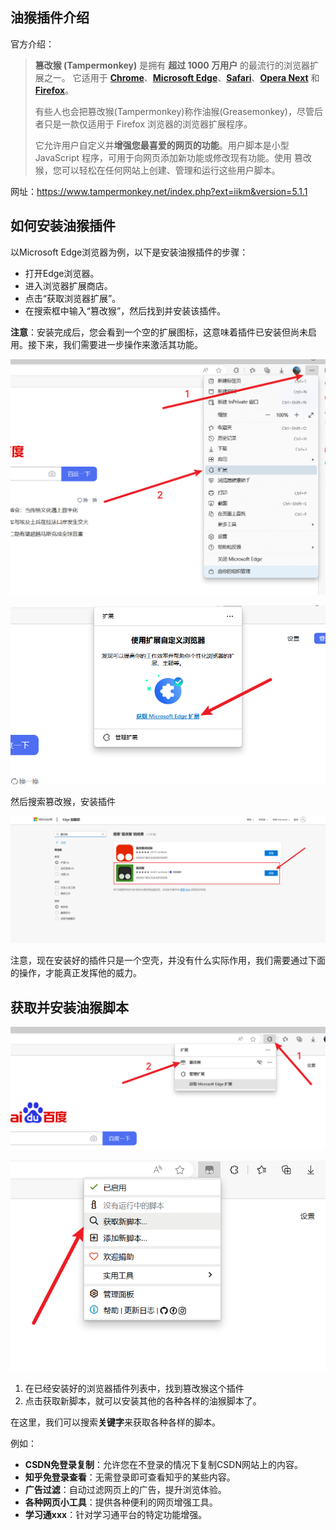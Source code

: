 ## 油猴插件介绍

官方介绍：

> **篡改猴 (Tampermonkey)** 是拥有 **超过 1000 万用户** 的最流行的浏览器扩展之一。 它适用于 [**Chrome**](https://www.tampermonkey.net/index.php?browser=chrome&ext=iikm&version=5.1.1)、[**Microsoft Edge**](https://www.tampermonkey.net/index.php?browser=edge&ext=iikm&version=5.1.1)、[**Safari**](https://www.tampermonkey.net/index.php?browser=safari&ext=iikm&version=5.1.1)、[**Opera Next**](https://www.tampermonkey.net/index.php?browser=opera&ext=iikm&version=5.1.1) 和 [**Firefox**](https://www.tampermonkey.net/index.php?browser=firefox&ext=iikm&version=5.1.1)。
>
> 有些人也会把篡改猴(Tampermonkey)称作油猴(Greasemonkey)，尽管后者只是一款仅适用于 Firefox 浏览器的浏览器扩展程序。
>
> 它允许用户自定义并**增强您最喜爱的网页的功能**。用户脚本是小型 JavaScript 程序，可用于向网页添加新功能或修改现有功能。使用 篡改猴，您可以轻松在任何网站上创建、管理和运行这些用户脚本。

网址：https://www.tampermonkey.net/index.php?ext=iikm&version=5.1.1

## 如何安装油猴插件

以Microsoft Edge浏览器为例，以下是安装油猴插件的步骤：

- 打开Edge浏览器。
- 进入浏览器扩展商店。
- 点击“获取浏览器扩展”。
- 在搜索框中输入“篡改猴”，然后找到并安装该插件。

**注意**：安装完成后，您会看到一个空的扩展图标，这意味着插件已安装但尚未启用。接下来，我们需要进一步操作来激活其功能。

![image-20240527230107383](images/image-20240527230107383.png)

![image-20240527230153067](images/image-20240527230153067.png)

然后搜索篡改猴，安装插件

![image-20240527230251639](images/image-20240527230251639.png)

注意，现在安装好的插件只是一个空壳，并没有什么实际作用，我们需要通过下面的操作，才能真正发挥他的威力。

## 获取并安装油猴脚本

![image-20240527230355627](images/image-20240527230355627.png)

![image-20240527230447006](images/image-20240527230447006.png)

1. 在已经安装好的浏览器插件列表中，找到篡改猴这个插件
2. 点击获取新脚本，就可以安装其他的各种各样的油猴脚本了。



在这里，我们可以搜索**关键字**来获取各种各样的脚本。

例如：

- **CSDN免登录复制**：允许您在不登录的情况下复制CSDN网站上的内容。
- **知乎免登录查看**：无需登录即可查看知乎的某些内容。
- **广告过滤**：自动过滤网页上的广告，提升浏览体验。
- **各种网页小工具**：提供各种便利的网页增强工具。
- **学习通xxx**：针对学习通平台的特定功能增强。



